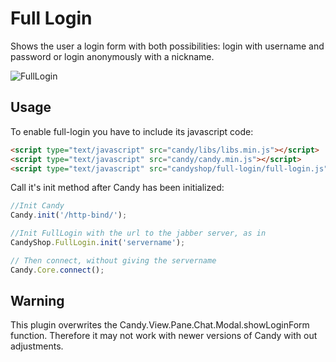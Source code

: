 # Full Login
Shows the user a login form with both possibilities: login with username and
password or login anonymously with a nickname.

![FullLogin](/cescobarresi/candy-plugins/blob/master/full-login/screenshot.png)

## Usage
To enable full-login you have to include its javascript code:

```HTML
<script type="text/javascript" src="candy/libs/libs.min.js"></script>
<script type="text/javascript" src="candy/candy.min.js"></script>
<script type="text/javascript" src="candyshop/full-login/full-login.js"></script>
```

Call it's init method after Candy has been initialized:

```JavaScript
//Init Candy
Candy.init('/http-bind/');

//Init FullLogin with the url to the jabber server, as in
CandyShop.FullLogin.init('servername');

// Then connect, without giving the servername
Candy.Core.connect();

```

## Warning
This plugin overwrites the Candy.View.Pane.Chat.Modal.showLoginForm function.
Therefore it may not work with newer versions of Candy with out adjustments.
